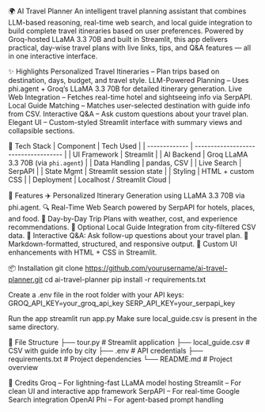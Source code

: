 🌍 AI Travel Planner
An intelligent travel planning assistant that combines LLM-based reasoning, real-time web search, and local guide integration to build complete travel itineraries based on user preferences. Powered by Groq-hosted LLaMA 3.3 70B and built in Streamlit, this app delivers practical, day-wise travel plans with live links, tips, and Q&A features — all in one interactive interface.

✨ Highlights
    Personalized Travel Itineraries – Plan trips based on destination, days, budget, and travel style.
    LLM-Powered Planning – Uses phi.agent + Groq’s LLaMA 3.3 70B for detailed itinerary generation.
    Live Web Integration – Fetches real-time hotel and sightseeing info via SerpAPI.
    Local Guide Matching – Matches user-selected destination with guide info from CSV.
    Interactive Q&A – Ask custom questions about your travel plan.
    Elegant UI – Custom-styled Streamlit interface with summary views and collapsible sections.

🔧 Tech Stack
| Component     | Tech Used                            |
| ------------- | ------------------------------------ |
| UI Framework  | Streamlit                            |
| AI Backend    | Groq LLaMA 3.3 70B (via `phi.agent`) |
| Data Handling | pandas, CSV                          |
| Live Search   | SerpAPI                              |
| State Mgmt    | Streamlit session state              |
| Styling       | HTML + custom CSS                    |
| Deployment    | Localhost / Streamlit Cloud          |

🚀 Features
    ✈️ Personalized Itinerary Generation using LLaMA 3.3 70B via phi.agent.
    🔍 Real-Time Web Search powered by SerpAPI for hotels, places, and food.
    📅 Day-by-Day Trip Plans with weather, cost, and experience recommendations.
    🧭 Optional Local Guide Integration from city-filtered CSV data.
    🤖 Interactive Q&A: Ask follow-up questions about your travel plan.
    🧠 Markdown-formatted, structured, and responsive output.
    🎨 Custom UI enhancements with HTML + CSS in Streamlit.

📦 Installation
    git clone https://github.com/yourusername/ai-travel-planner.git
    cd ai-travel-planner
    pip install -r requirements.txt

  Create a .env file in the root folder with your API keys:
    GROQ_API_KEY=your_groq_api_key
    SERP_API_KEY=your_serpapi_key
    
  Run the app
  streamlit run app.py
Make sure local_guide.csv is present in the same directory.

📂 File Structure
    ├── tour.py                # Streamlit application
    ├── local_guide.csv       # CSV with guide info by city
    ├── .env                  # API credentials
    ├── requirements.txt      # Project dependencies
    └── README.md             # Project overview

🙏 Credits
    Groq – For lightning-fast LLaMA model hosting
    Streamlit – For clean UI and interactive app framework
    SerpAPI – For real-time Google Search integration
    OpenAI Phi – For agent-based prompt handling
